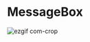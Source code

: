 # MessageBox

![ezgif com-crop](https://user-images.githubusercontent.com/16051653/50383172-61bff100-06bf-11e9-93e5-f65229c77188.gif)
